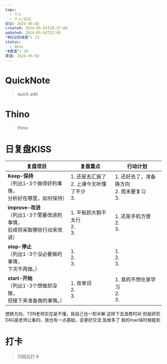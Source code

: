 ```yaml
---
tags:
  - 个人
  - 个人/日记
日记: 2024-05-02
created: 2024-05-02T20:57:00
updated: 2024-05-02T22:05
"#日记完成度": 23
status:
  - done
"#意语": 20
意语: 2024-05-02
---
```

# QuickNote
> quick add

# Thino
> thino

# 日复盘KISS
| **复盘项目**                                             | **复盘重点**                         | **行动计划**                         |
| ---------------------------------------------------- | -------------------------------- | -------------------------------- |
| **Keep-保持**<br>（列出1-3个做得好的事情，<br>   分析好在哪里，如何保持）     | 1.  还是去汇报了<br>2. 上课今天听懂了不少<br>3. | 1.  还好去了，准备换方向<br>2. 周末要复习<br>3. |
| **improve-改进**<br>（列出1-3个需要改进的事情，<br>  后续将采取哪些行动来改进） | 1.  平板抓大鹅不太行<br>2. <br>3.        | 1.  还是手机方便<br>2. <br>3.          |
| **stop-停止**<br>（列出1-3个没必要做的事情，<br>下次不再做。）            | 1.  <br>2. <br>3.                | 1.  <br>2. <br>3.                |
| **start-开始**<br>（列出1-3个想做却没做，<br>但接下来准备做的事情。）        | 1.  背单词<br>2. <br>3.             | 1.  真的不想在家学习<br>2. <br>3.        |
想换方向，TSN老师实在是不懂，我自己也一知半解
这样下去浪费时间
但是研究DAG是老师让看的，我也有一点基础，会更好交流
饭做多了
我的mac啥时候能到
# 打卡
> 归档后打卡


